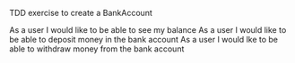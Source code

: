 TDD exercise to create a BankAccount

As a user I would like to be able to see my balance
As a user I would like to be able to deposit money in the bank account
As a user I would lke to be able to withdraw money from the bank account
